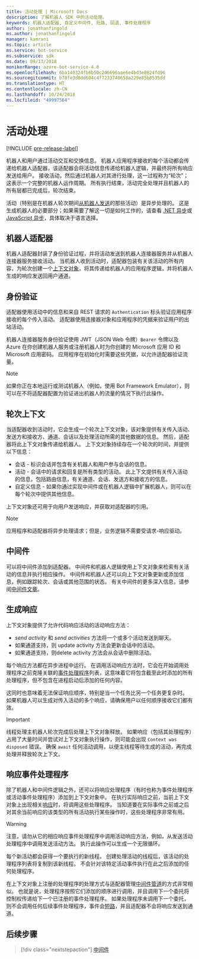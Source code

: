```yaml
---
title: 活动处理 | Microsoft Docs
description: 了解机器人 SDK 中的活动处理。
keywords: 机器人适配器, 自定义中间件, 短路, 回退, 事件处理程序
author: jonathanfingold
ms.author: jonathanfingold
manager: kamrani
ms.topic: article
ms.service: bot-service
ms.subservice: sdk
ms.date: 09/13/2018
monikerRange: azure-bot-service-4.0
ms.openlocfilehash: 6ba140324fb6b50c2d6696aae6e4bd3e8824fd96
ms.sourcegitcommit: b78fe3d8dd604c4f7233740658a229e85b8535dd
ms.translationtype: HT
ms.contentlocale: zh-CN
ms.lasthandoff: 10/24/2018
ms.locfileid: "49997564"
---
```

# <a name="activity-processing"></a>活动处理

[!INCLUDE [pre-release-label](../includes/pre-release-label.md)]

机器人和用户通过活动交互和交换信息。 机器人应用程序接收的每个活动都会传递给机器人适配器，该适配器会将活动信息传递给机器人逻辑，并最终将所有响应发送给用户。 接收活动，然后通过机器人对其进行处理，这一过程称为“轮次”；这表示一个完整的机器人运作周期。 所有执行结束，活动完全处理并且机器人的所有层都已完成后，轮次结束。

活动（特别是在机器人轮次期间[从机器人发送](#generating-responses)的那些活动）是异步处理的。 这是生成机器人的必要部分；如果需要了解这一切是如何工作的，请查看 [.NET 异步](https://docs.microsoft.com/en-us/dotnet/csharp/async)或 [JavaScript 异步](https://developer.mozilla.org/en-US/docs/Web/JavaScript/Reference/Statements/async_function)，具体取决于语言选择。

## <a name="the-bot-adapter"></a>机器人适配器

机器人适配器封装了身份验证过程，并将活动发送到机器人连接器服务并从机器人连接器服务接收活动。 当机器人收到活动时，适配器包装有关该活动的所有内容，为轮次创建一个[上下文对象](#turn-context)，将其传递给机器人的应用程序逻辑，并将机器人生成的响应发送回用户通道。

## <a name="authentication"></a>身份验证

适配器使用活动中的信息和来自 REST 请求的 `Authentication` 标头验证应用程序接收的每个传入活动。 适配器使用连接器对象和应用程序的凭据来验证用户的出站活动。

机器人连接器服务身份验证使用 JWT（JSON Web 令牌）`Bearer` 令牌以及 Azure 在你创建机器人服务或注册机器人时为你创建的 Microsoft 应用 ID 和 Microsoft 应用密码。 应用程序在初始化时需要这些凭据，以允许适配器验证流量。

> [!NOTE]
> 如果你正在本地运行或测试机器人（例如，使用 Bot Framework Emulator），则可以在不将适配器配置为验证进出机器人的流量的情况下执行此操作。

## <a name="turn-context"></a>轮次上下文

当适配器收到活动时，它会生成一个轮次上下文对象，该对象提供有关传入活动、发送方和接收方、通道、会话以及处理活动所需的其他数据的信息。 然后，适配器将此上下文对象传递给机器人。 上下文对象持续存在一个轮次的时间，并提供以下信息：

* 会话 - 标识会话并包含有关机器人和用户参与会话的信息。
* 活动 - 会话中的请求和回复是所有类型的活动。 此上下文提供有关传入活动的信息，包括路由信息，有关通道、会话、发送方和接收方的信息。
* 自定义信息 - 如果你通过实现中间件或在机器人逻辑中扩展机器人，则可以在每个轮次中提供其他信息。

上下文对象还可用于向用户发送响应，并获取对适配器的引用<!-- to create a new conversation or continue an existing one-->。

> [!NOTE]
> 应用程序和适配器将异步处理请求；但是，业务逻辑不需要受请求-响应驱动。

## <a name="middleware"></a>中间件

可以将中间件添加到适配器。 中间件和机器人逻辑使用上下文对象来检索有关活动的信息并执行相应操作。 中间件和机器人还可以向上下文对象更新或添加信息，例如跟踪轮次、会话或其他范围的状态。 有关中间件的更多深入信息，请参阅[中间件文章](~/v4sdk/bot-builder-concept-middleware.md)。

## <a name="generating-responses"></a>生成响应

上下文对象提供了允许代码响应活动的活动响应方法：

* _send activity_ 和 _send activities_ 方法将一个或多个活动发送到聊天。
* 如果通道支持，则 update activity 方法会更新会话中的活动。
* 如果通道支持，则delete activity 方法会从会话中删除活动。

每个响应方法都在异步进程中运行。 在调用活动响应方法时，它会在开始调用处理程序之前克隆关联的[事件处理程序](#response-event-handlers)列表，这意味着它将包含截至此时添加的所有处理程序，但不包含在进程启动后添加的任何内容。

这同时也意味着无法保证响应顺序，特别是当一个任务比另一个任务更复杂时。 如果机器人可以生成对传入活动的多个响应，请确保用户以任何顺序接收它们都有效。

> [!IMPORTANT]
> 线程处理主机器人轮次完成后处理上下文对象释放。 如果响应（包括其处理程序）占用了大量时间并尝试对上下文对象执行操作，则可能会出现 `Context was disposed` 错误。 确保 `await` 任何活动调用，以便主线程等待生成的活动，再完成处理并释放轮次上下文。

## <a name="response-event-handlers"></a>响应事件处理程序

除了机器人和中间件逻辑之外，还可以将响应处理程序（有时也称为事件处理程序或活动事件处理程序）添加到上下文对象中。 在执行实际响应之前，当前上下文对象上出现相关[响应](#generating-responses)时，将调用这些处理程序。 当知道要在实际事件之前或之后对其余当前响应的该类型的所有活动执行某些操作时，这些处理程序非常有用。

> [!WARNING]
> 注意，请勿从它的相应响应事件处理程序中调用活动响应方法，例如，从发送活动处理程序中调用发送活动方法。 执行此操作可以生成一个无限循环。

每个新活动都会获得一个要执行的新线程。 创建处理活动的线程后，该活动的处理程序列表将复制到该新线程。 不会针对该特定活动事件执行在此之后添加的任何处理程序。

在上下文对象上注册的处理程序的处理方式与适配器管理[中间件管道](~/v4sdk/bot-builder-concept-middleware.md#the-bot-middleware-pipeline)的方式非常相似。 也就是说，处理程序按照它们添加的顺序进行调用，并且调用下一个委托将控制权传递给下一个已注册的事件处理程序。 如果处理程序未调用下一个委托，则不会调用任何后续事件处理程序，事件会[短路](~/v4sdk/bot-builder-concept-middleware.md#short-circuiting)，并且适配器不会将响应发送到通道。

## <a name="next-steps"></a>后续步骤

> [!div class="nextstepaction"]
> [中间件](~/v4sdk/bot-builder-concept-middleware.md)
